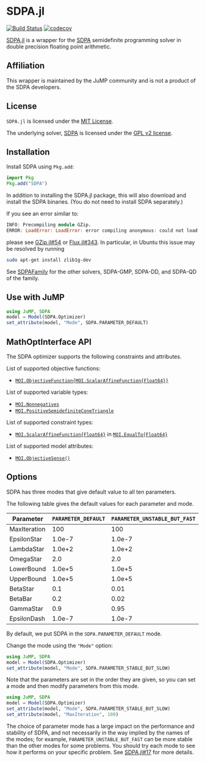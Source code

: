 # SDPA.jl

[![Build Status](https://github.com/jump-dev/SDPA.jl/workflows/CI/badge.svg?branch=master)](https://github.com/jump-dev/SDPA.jl/actions?query=workflow%3ACI)
[![codecov](https://codecov.io/gh/jump-dev/SDPA.jl/branch/master/graph/badge.svg)](https://codecov.io/gh/jump-dev/SDPA.jl)

[SDPA.jl](https://github.com/jump-dev/SDPA.jl) is a wrapper for the
[SDPA](http://sdpa.sourceforge.net/) semidefinite programming solver in double
precision floating point arithmetic.

## Affiliation

This wrapper is maintained by the JuMP community and is not a product of the
SDPA developers.

## License

`SDPA.jl` is licensed under the [MIT License](https://github.com/jump-dev/SDPA.jl/blob/master/LICENSE.md).

The underlying solver, [SDPA](http://sdpa.sourceforge.net/) is licensed
under the [GPL v2 license](https://www.gnu.org/licenses/old-licenses/gpl-2.0.en.html).

## Installation

Install SDPA using `Pkg.add`:
```julia
import Pkg
Pkg.add("SDPA")
```

In addition to installing the SDPA.jl package, this will also download and
install the SDPA binaries. (You do not need to install SDPA separately.)

If you see an error similar to:
```julia
INFO: Precompiling module GZip.
ERROR: LoadError: LoadError: error compiling anonymous: could not load library "libz"
```
please see [GZip.jl#54](https://github.com/JuliaIO/GZip.jl/issues/54) or [Flux.jl#343](https://github.com/FluxML/Flux.jl/issues/343). In particular, in Ubuntu this issue may be resolved by running
```bash
sudo apt-get install zlib1g-dev
```

See [SDPAFamily](https://github.com/ericphanson/SDPAFamily.jl) for the other
solvers, SDPA-GMP, SDPA-DD, and SDPA-QD of the family.

## Use with JuMP

```julia
using JuMP, SDPA
model = Model(SDPA.Optimizer)
set_attribute(model, "Mode", SDPA.PARAMETER_DEFAULT)
```

## MathOptInterface API

The SDPA optimizer supports the following constraints and attributes.

List of supported objective functions:

 * [`MOI.ObjectiveFunction{MOI.ScalarAffineFunction{Float64}}`](@ref)

List of supported variable types:

 * [`MOI.Nonnegatives`](@ref)
 * [`MOI.PositiveSemidefiniteConeTriangle`](@ref)

List of supported constraint types:

 * [`MOI.ScalarAffineFunction{Float64}`](@ref) in [`MOI.EqualTo{Float64}`](@ref)

List of supported model attributes:

 * [`MOI.ObjectiveSense()`](@ref)

## Options

SDPA has three modes that give default value to all ten parameters.

The following table gives the default values for each parameter and mode.

| Parameter    | `PARAMETER_DEFAULT` | `PARAMETER_UNSTABLE_BUT_FAST` | `PARAMETER_STABLE_BUT_SLOW` |
| ------------ | ------- | ------ | ------ |
| MaxIteration | 100     | 100    | 1000   |
| EpsilonStar  | 1.0e-7  | 1.0e-7 | 1.0e-7 |
| LambdaStar   | 1.0e+2  | 1.0e+2 | 1.0e+4 |
| OmegaStar    | 2.0     | 2.0    | 2.0    |
| LowerBound   | 1.0e+5  | 1.0e+5 | 1.0e+5 |
| UpperBound   | 1.0e+5  | 1.0e+5 | 1.0e+5 |
| BetaStar     | 0.1     | 0.01   | 0.1    |
| BetaBar      | 0.2     | 0.02   | 0.3    |
| GammaStar    | 0.9     | 0.95   | 0.8    |
| EpsilonDash  | 1.0e-7  | 1.0e-7 | 1.0e-7 |

By default, we put SDPA in the `SDPA.PARAMETER_DEFAULT` mode.

Change the mode using the `"Mode"` option:
```julia
using JuMP, SDPA
model = Model(SDPA.Optimizer)
set_attribute(model, "Mode", SDPA.PARAMETER_STABLE_BUT_SLOW)
```

Note that the parameters are set in the order they are given, so you can set
a mode and then modify parameters from this mode.

```julia
using JuMP, SDPA
model = Model(SDPA.Optimizer)
set_attribute(model, "Mode", SDPA.PARAMETER_STABLE_BUT_SLOW)
set_attribute(model, "MaxIteration", 100)
```

The choice of parameter mode has a large impact on the performance and stability
of SDPA, and not necessarily in the way implied by the names of the modes; for
example, `PARAMETER_UNSTABLE_BUT_FAST` can be more stable than the other modes
for some problems. You should try each mode to see how it performs on your
specific problem. See [SDPA.jl#17](https://github.com/jump-dev/SDPA.jl/issues/17)
for more details.
